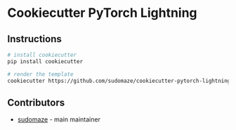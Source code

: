 # Cookiecutter PyTorch Lightning

## Instructions

```bash
# install cookiecutter
pip install cookiecutter

# render the template
cookiecutter https://github.com/sudomaze/cookiecutter-pytorch-lightning.git
```

## Contributors

- [sudomaze](https://github.com/sudomaze) - main maintainer